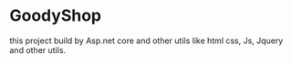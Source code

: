 # GoodyShop
this project build by Asp.net core and other utils like html css, Js, Jquery and other utils.
